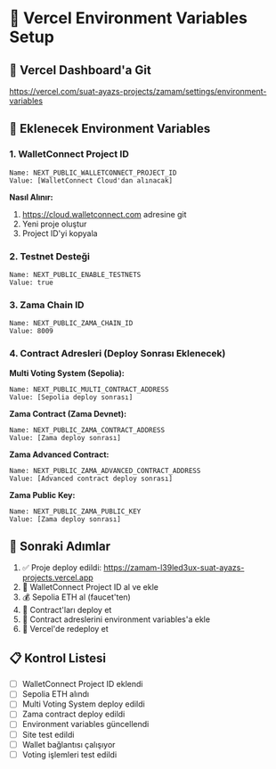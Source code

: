 # 🔧 Vercel Environment Variables Setup

## 📍 Vercel Dashboard'a Git
https://vercel.com/suat-ayazs-projects/zamam/settings/environment-variables

## 🔑 Eklenecek Environment Variables

### 1. WalletConnect Project ID
```
Name: NEXT_PUBLIC_WALLETCONNECT_PROJECT_ID
Value: [WalletConnect Cloud'dan alınacak]
```
**Nasıl Alınır:**
1. https://cloud.walletconnect.com adresine git
2. Yeni proje oluştur
3. Project ID'yi kopyala

### 2. Testnet Desteği
```
Name: NEXT_PUBLIC_ENABLE_TESTNETS
Value: true
```

### 3. Zama Chain ID
```
Name: NEXT_PUBLIC_ZAMA_CHAIN_ID
Value: 8009
```

### 4. Contract Adresleri (Deploy Sonrası Eklenecek)

**Multi Voting System (Sepolia):**
```
Name: NEXT_PUBLIC_MULTI_CONTRACT_ADDRESS
Value: [Sepolia deploy sonrası]
```

**Zama Contract (Zama Devnet):**
```
Name: NEXT_PUBLIC_ZAMA_CONTRACT_ADDRESS
Value: [Zama deploy sonrası]
```

**Zama Advanced Contract:**
```
Name: NEXT_PUBLIC_ZAMA_ADVANCED_CONTRACT_ADDRESS
Value: [Advanced contract deploy sonrası]
```

**Zama Public Key:**
```
Name: NEXT_PUBLIC_ZAMA_PUBLIC_KEY
Value: [Zama deploy sonrası]
```

## 🚀 Sonraki Adımlar

1. ✅ Proje deploy edildi: https://zamam-l39led3ux-suat-ayazs-projects.vercel.app
2. 🔑 WalletConnect Project ID al ve ekle
3. 💰 Sepolia ETH al (faucet'ten)
4. 📄 Contract'ları deploy et
5. 🔧 Contract adreslerini environment variables'a ekle
6. 🎯 Vercel'de redeploy et

## 📋 Kontrol Listesi

- [ ] WalletConnect Project ID eklendi
- [ ] Sepolia ETH alındı
- [ ] Multi Voting System deploy edildi
- [ ] Zama contract deploy edildi
- [ ] Environment variables güncellendi
- [ ] Site test edildi
- [ ] Wallet bağlantısı çalışıyor
- [ ] Voting işlemleri test edildi